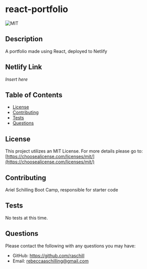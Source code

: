 # react-portfolio


 ![MIT](https://img.shields.io/badge/License-MIT-blue)

  ## Description

  A portfolio made using React, deployed to Netlify

  ## Netlify Link

  *Insert here*
 
 ## Table of Contents

  - [License](#license)
  - [Contributing](#contributing)
  - [Tests](#tests)
  - [Questions](#questions)

 ## License

 This project utilizes an MIT License.
    For more details please go to: [https://choosealicense.com/licenses/mit/](https://choosealicense.com/licenses/mit/) 

 ## Contributing

Ariel Schilling
Boot Camp, responsible for starter code

 ## Tests

 No tests at this time.
 
 ## Questions

 Please contact the following with any questions you may have:
 - GitHub: https://github.com/raschill
 - Email: rebeccaaschilling@gmail.com
